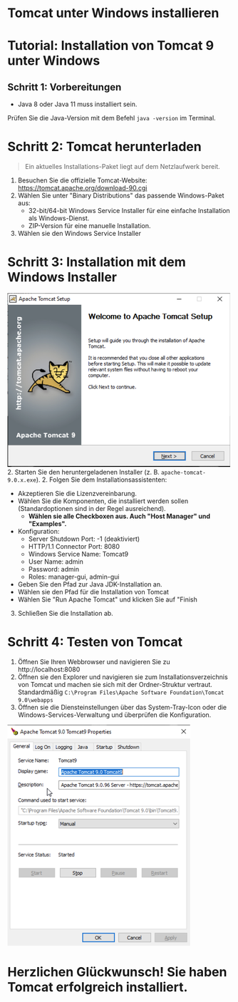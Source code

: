 # Tomcat unter Windows installieren

# Tutorial: Installation von Tomcat 9 unter Windows

## Schritt 1: Vorbereitungen
* Java 8 oder Java 11 muss installiert sein.

Prüfen Sie die Java-Version mit dem Befehl `java -version` im Terminal.

# Schritt 2: Tomcat herunterladen

> Ein aktuelles Installations-Paket liegt auf dem Netzlaufwerk bereit.

1. Besuchen Sie die offizielle Tomcat-Website: https://tomcat.apache.org/download-90.cgi
2. Wählen Sie unter "Binary Distributions" das passende Windows-Paket aus:
   * 32-bit/64-bit Windows Service Installer für eine einfache Installation als Windows-Dienst. 
   * ZIP-Version für eine manuelle Installation.
3. Wählen sie den Windows Service Installer

# Schritt 3: Installation mit dem Windows Installer
![windows-service-1.png](../../slides/img/windows-setup-1.png)
2. Starten Sie den heruntergeladenen Installer (z. B. `apache-tomcat-9.0.x.exe`).
2. Folgen Sie dem Installationsassistenten:
   * Akzeptieren Sie die Lizenzvereinbarung. 
   * Wählen Sie die Komponenten, die installiert werden sollen (Standardoptionen sind in der Regel ausreichend). 
     * **Wählen sie alle Checkboxen aus. Auch "Host Manager" und "Examples".**
   * Konfiguration:
     * Server Shutdown Port: -1 (deaktiviert)
     * HTTP/1.1 Connector Port: 8080
     * Windows Service Name: Tomcat9
     * User Name: admin
     * Password: admin
     * Roles: manager-gui, admin-gui
   * Geben Sie den Pfad zur Java JDK-Installation an.
   * Wählen sie den Pfad für die Installation von Tomcat
   * Wählen Sie "Run Apache Tomcat" und klicken Sie auf "Finish
3. Schließen Sie die Installation ab.

# Schritt 4: Testen von Tomcat

1. Öffnen Sie Ihren Webbrowser und navigieren Sie zu http://localhost:8080
2. Öffnen sie den Explorer und navigieren sie zum Installationsverzeichnis von Tomcat und machen sie sich mit der Ordner-Struktur vertraut. Standardmäßig `C:\Program Files\Apache Software Foundation\Tomcat 9.0\webapps`
3. Öffnen sie die Diensteinstellungen über das System-Tray-Icon oder die Windows-Services-Verwaltung und überprüfen die Konfiguration.

![windows-service-1.png](../../slides/img/windows-service-1.png)

# Herzlichen Glückwunsch! Sie haben Tomcat erfolgreich installiert.
